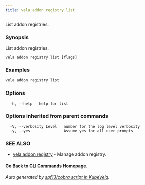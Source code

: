 ```yaml
---
title: vela addon registry list
---
```


List addon registries.

### Synopsis

List addon registries.

```
vela addon registry list [flags]
```

### Examples

```
vela addon registry list
```

### Options

```
  -h, --help   help for list
```

### Options inherited from parent commands

```
  -V, --verbosity Level   number for the log level verbosity
  -y, --yes               Assume yes for all user prompts
```

### SEE ALSO

* [vela addon registry](vela_addon_registry)	 - Manage addon registry.

#### Go Back to [CLI Commands](vela) Homepage.


###### Auto generated by [spf13/cobra script in KubeVela](https://github.com/kubevela/kubevela/tree/master/hack/docgen).
